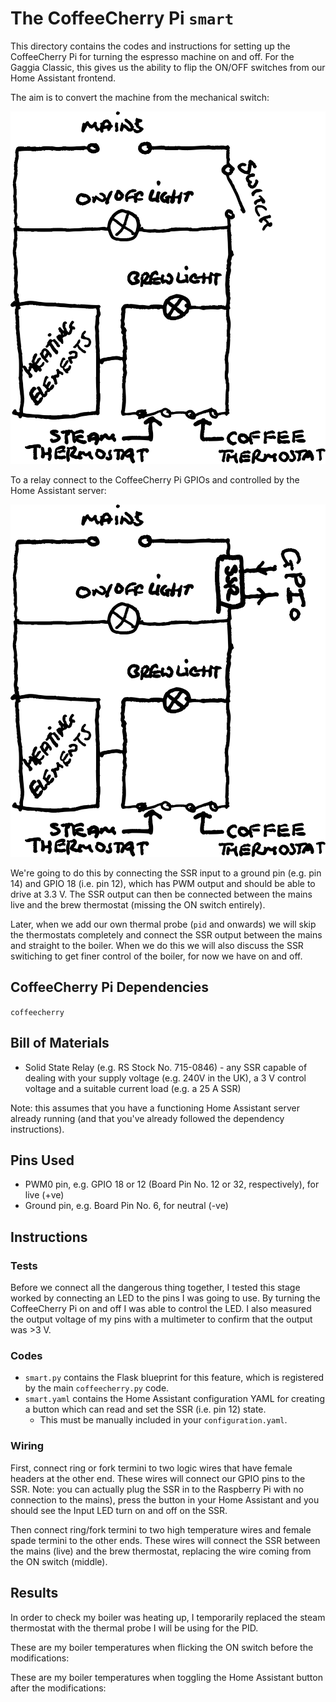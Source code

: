 # The CoffeeCherry Pi `smart`

This directory contains the codes and instructions for setting up the CoffeeCherry Pi for turning the espresso machine on and off.
For the Gaggia Classic, this gives us the ability to flip the ON/OFF switches from our Home Assistant frontend.

The aim is to convert the machine from the mechanical switch:

![The Gaggia Classic circuit controlled by the mechanical ON switch.](./assets/normal.svg)

To a relay connect to the CoffeeCherry Pi GPIOs and controlled by the Home Assistant server:

![The Gaggia Classic circuit controlled by the CoffeeCherry Pi GPIO pins.](./assets/smart.svg)

We're going to do this by connecting the SSR input to a ground pin (e.g. pin 14) and GPIO 18 (i.e. pin 12), which has PWM output and should be able to drive at 3.3 V.
The SSR output can then be connected between the mains live and the brew thermostat (missing the ON switch entirely).

Later, when we add our own thermal probe (`pid` and onwards) we will skip the thermostats completely and connect the SSR output between the mains and straight to the boiler.
When we do this we will also discuss the SSR switiching to get finer control of the boiler, for now we have on and off.

## CoffeeCherry Pi Dependencies

`coffeecherry`

## Bill of Materials

* Solid State Relay (e.g. RS Stock No. 715-0846) - any SSR capable of dealing with your supply voltage (e.g. 240V in the UK), a 3 V control voltage and a suitable current load (e.g. a 25 A SSR)

Note: this assumes that you have a functioning Home Assistant server already running (and that you've already followed the dependency instructions).

## Pins Used

* PWM0 pin, e.g. GPIO 18 or 12 (Board Pin No. 12 or 32, respectively), for live (+ve)
* Ground pin, e.g. Board Pin No. 6, for neutral (-ve)

## Instructions

### Tests

Before we connect all the dangerous thing together, I tested this stage worked by connecting an LED to the pins I was going to use.
By turning the CoffeeCherry Pi on and off I was able to control the LED.
I also measured the output voltage of my pins with a multimeter to confirm that the output was >3 V.

### Codes

* `smart.py` contains the Flask blueprint for this feature, which is registered by the main `coffeecherry.py` code.
* `smart.yaml` contains the Home Assistant configuration YAML for creating a button which can read and set the SSR (i.e. pin 12) state.
  * This must be manually included in your `configuration.yaml`.

### Wiring

First, connect ring or fork termini to two logic wires that have female headers at the other end.
These wires will connect our GPIO pins to the SSR.
Note: you can actually plug the SSR in to the Raspberry Pi with no connection to the mains), press the button in your Home Assistant and you should see the Input LED turn on and off on the SSR.

Then connect ring/fork termini to two high temperature wires and female spade termini to the other ends.
These wires will connect the SSR between the mains (live) and the brew thermostat, replacing the wire coming from the ON switch (middle).

## Results

In order to check my boiler was heating up, I temporarily replaced the steam thermostat with the thermal probe I will be using for the PID.

These are my boiler temperatures when flicking the ON switch before the modifications:

These are my boiler temperatures when toggling the Home Assistant button after the modifications:
